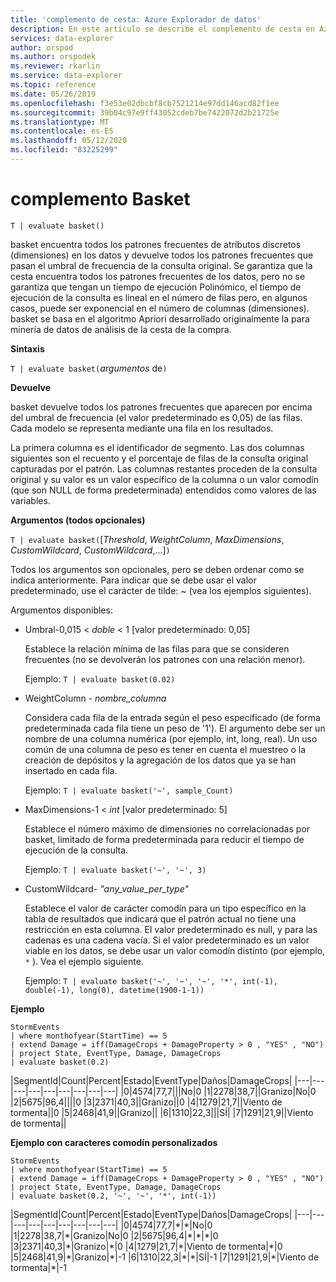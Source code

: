 ```yaml
---
title: 'complemento de cesta: Azure Explorador de datos'
description: En este artículo se describe el complemento de cesta en Azure Explorador de datos.
services: data-explorer
author: orspod
ms.author: orspodek
ms.reviewer: rkarlin
ms.service: data-explorer
ms.topic: reference
ms.date: 05/26/2019
ms.openlocfilehash: f3e53e02dbcbf8cb7521214e97dd146acd82f1ee
ms.sourcegitcommit: 39b04c97e9ff43052cdeb7be7422072d2b21725e
ms.translationtype: MT
ms.contentlocale: es-ES
ms.lasthandoff: 05/12/2020
ms.locfileid: "83225299"
---
```

# <a name="basket-plugin"></a>complemento Basket

```kusto
T | evaluate basket()
```

basket encuentra todos los patrones frecuentes de atributos discretos (dimensiones) en los datos y devuelve todos los patrones frecuentes que pasan el umbral de frecuencia de la consulta original. Se garantiza que la cesta encuentra todos los patrones frecuentes de los datos, pero no se garantiza que tengan un tiempo de ejecución Polinómico, el tiempo de ejecución de la consulta es lineal en el número de filas pero, en algunos casos, puede ser exponencial en el número de columnas (dimensiones). basket se basa en el algoritmo Apriori desarrollado originalmente la para minería de datos de análisis de la cesta de la compra.

**Sintaxis**

`T | evaluate basket(`*argumentos* de`)`

**Devuelve**

basket devuelve todos los patrones frecuentes que aparecen por encima del umbral de frecuencia (el valor predeterminado es 0,05) de las filas. Cada modelo se representa mediante una fila en los resultados.

La primera columna es el identificador de segmento. Las dos columnas siguientes son el recuento y el porcentaje de filas de la consulta original capturadas por el patrón. Las columnas restantes proceden de la consulta original y su valor es un valor específico de la columna o un valor comodín (que son NULL de forma predeterminada) entendidos como valores de las variables.

**Argumentos (todos opcionales)**

`T | evaluate basket(`[*Threshold*, *WeightColumn*, *MaxDimensions*, *CustomWildcard*, *CustomWildcard*,...]`)`

Todos los argumentos son opcionales, pero se deben ordenar como se indica anteriormente. Para indicar que se debe usar el valor predeterminado, use el carácter de tilde: ~ (vea los ejemplos siguientes).

Argumentos disponibles:

* Umbral-0,015 < *doble* < 1 [valor predeterminado: 0,05]

    Establece la relación mínima de las filas para que se consideren frecuentes (no se devolverán los patrones con una relación menor).
    
    Ejemplo: `T | evaluate basket(0.02)`

* WeightColumn - *nombre_columna*

    Considera cada fila de la entrada según el peso especificado (de forma predeterminada cada fila tiene un peso de '1'). El argumento debe ser un nombre de una columna numérica (por ejemplo, int, long, real). Un uso común de una columna de peso es tener en cuenta el muestreo o la creación de depósitos y la agregación de los datos que ya se han insertado en cada fila.
    
    Ejemplo: `T | evaluate basket('~', sample_Count)`

* MaxDimensions-1 < *int* [valor predeterminado: 5]

    Establece el número máximo de dimensiones no correlacionadas por basket, limitado de forma predeterminada para reducir el tiempo de ejecución de la consulta.

    Ejemplo: `T | evaluate basket('~', '~', 3)`

* CustomWildcard- *"any_value_per_type"*

    Establece el valor de carácter comodín para un tipo específico en la tabla de resultados que indicará que el patrón actual no tiene una restricción en esta columna.
    El valor predeterminado es null, y para las cadenas es una cadena vacía. Si el valor predeterminado es un valor viable en los datos, se debe usar un valor comodín distinto (por ejemplo, `*` ).
    Vea el ejemplo siguiente.

    Ejemplo: `T | evaluate basket('~', '~', '~', '*', int(-1), double(-1), long(0), datetime(1900-1-1))`

**Ejemplo**

<!-- csl: https://help.kusto.windows.net:443/Samples -->
```kusto
StormEvents 
| where monthofyear(StartTime) == 5
| extend Damage = iff(DamageCrops + DamageProperty > 0 , "YES" , "NO")
| project State, EventType, Damage, DamageCrops
| evaluate basket(0.2)
```

|SegmentId|Count|Percent|Estado|EventType|Daños|DamageCrops|
|---|---|---|---|---|---|---|---|---|
|0|4574|77,7|||No|0
|1|2278|38,7||Granizo|No|0
|2|5675|96,4||||0
|3|2371|40,3||Granizo||0
|4|1279|21,7||Viento de tormenta||0
|5|2468|41,9||Granizo||
|6|1310|22,3|||SÍ|
|7|1291|21,9||Viento de tormenta||

**Ejemplo con caracteres comodín personalizados**

<!-- csl: https://help.kusto.windows.net:443/Samples -->
```kusto
StormEvents 
| where monthofyear(StartTime) == 5
| extend Damage = iff(DamageCrops + DamageProperty > 0 , "YES" , "NO")
| project State, EventType, Damage, DamageCrops
| evaluate basket(0.2, '~', '~', '*', int(-1))
```

|SegmentId|Count|Percent|Estado|EventType|Daños|DamageCrops|
|---|---|---|---|---|---|---|---|---|
|0|4574|77,7|\*|\*|No|0
|1|2278|38,7|\*|Granizo|No|0
|2|5675|96,4|\*|\*|\*|0
|3|2371|40,3|\*|Granizo|\*|0
|4|1279|21,7|\*|Viento de tormenta|\*|0
|5|2468|41,9|\*|Granizo|\*|-1
|6|1310|22,3|\*|\*|SÍ|-1
|7|1291|21,9|\*|Viento de tormenta|\*|-1
